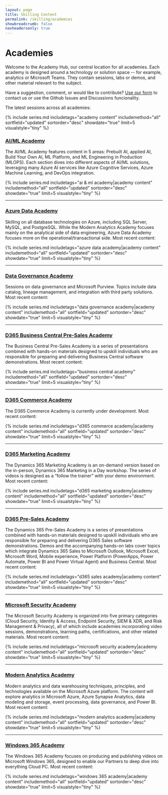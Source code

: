 ```yaml
---
layout: page
title: Skilling Content
permalink: /skilling/academies
showbreadcrumb: false
navheadersonly: true
---
```


# Academies

Welcome to the Academy Hub, our central location for all academies. Each academy is designed around a technology or solution space -- for example, analytics or Microsoft Teams. They contain sessions, labs or demos, and other material relevant to the subject.

Have a suggestion, comment, or would like to contribute? [Use our form](https://forms.office.com/r/GZwiMqB3Zg) to contact us or use the Github Issues and Discussions funcionality.

The latest sessions across all academies:

{% include series.md 
    includetags="academy content" includemethod="all" 
    sortfield="updated" sortorder="desc" showdate="true" limit=5 
    visualstyle="tiny"
%}


### [AI/ML Academy](/PartnerResources/skilling/ai-ml-academy)
The AI/ML Academy features content in 5 areas: Prebuilt AI, applied AI, Build Your Own AI, ML Platform, and ML Engineering in Production (MLOPS). Each section dives into different aspects of AI/ML solutions, leveraging many Azure AI services like Azure Cognitive Services, Azure Machine Learning, and DevOps integration.

{% include series.md 
    includetags="ai & ml academy|academy content" 
    includemethod="all" 
    sortfield="updated" sortorder="desc" showdate="true" limit=5 
    visualstyle="tiny"
%}

<hr/>

### [Azure Data Academy](/PartnerResources/skilling/azure-data-academy)
Skilling on all database technologies on Azure, including SQL Server, MySQL, and PostgreSQL. While the Modern Analytics Academy focuses mainly on the analytical side of data engineering, Azure Data Academy focuses more on the operational/transactional side. Most recent content:

{% include series.md 
    includetags="azure data academy|academy content" includemethod="all" 
    sortfield="updated" sortorder="desc" showdate="true" limit=5 
    visualstyle="tiny"
%}

<hr/>

### [Data Governance Academy](/PartnerResources/skilling/data-governance-academy)
Sessions on data governance and Microsoft Purview. Topics include data catalog, lineage management, and integration with third party solutions. Most recent content:

{% include series.md 
    includetags="data governance academy|academy content" includemethod="all" 
    sortfield="updated" sortorder="desc" showdate="true" limit=5 
    visualstyle="tiny"
%}

<hr/>

### [D365 Business Central Pre-Sales Academy](/PartnerResources/skilling/business-central-academy)
The Business Central Pre-Sales Academy is a series of presentations combined with hands-on materials designed to upskill individuals who are responsible for preparing and delivering Business Central software demonstrations. Most recent content:

{% include series.md 
    includetags="business central academy" includemethod="all" 
    sortfield="updated" sortorder="desc" showdate="true" limit=5 
    visualstyle="tiny"
%}

<hr/>

### [D365 Commerce Academy](/PartnerResources/skilling/d365-commerce-academy/)
The D365 Commerce Academy is currently under development. Most recent content:

{% include series.md 
    includetags="d365 commerce academy|academy content" 
    includemethod="all" 
    sortfield="updated" sortorder="desc" showdate="true" limit=5 
    visualstyle="tiny"
%}

<hr/>

### [D365 Marketing Academy](/PartnerResources/skilling/d365-marketing-academy)
The Dynamics 365 Marketing Academy is an on-demand version based on the in-person, Dynamics 365 Marketing in a Day workshop. The series of videos is designed as a “follow the trainer” with your demo environment. Most recent content:

{% include series.md 
    includetags="d365 marketing academy|academy content" 
    includemethod="all" 
    sortfield="updated" sortorder="desc" showdate="true" limit=5 
    visualstyle="tiny"
%}

<hr/>

### [D365 Pre-Sales Academy](/PartnerResources/skilling/d365-sales-academy)
The Dynamics 365 Pre-Sales Academy is a series of presentations combined with hands-on materials designed to upskill individuals who are responsible for preparing and delivering D365 Sales software demonstrations. Demos and the accompanying hands-on labs cover topics which integrate Dynamics 365 Sales to Microsoft Outlook, Microsoft Excel, Microsoft Word, Mobile experience, Power Platform (PowerApps, Power Automate, Power BI and Power Virtual Agent) and Business Central. Most recent content:

{% include series.md 
    includetags="d365 sales academy|academy content" includemethod="all" 
    sortfield="updated" sortorder="desc" showdate="true" limit=5 
    visualstyle="tiny"
%}

<hr/>

### [Microsoft Security Academy](/PartnerResources/skilling/microsoft-security-academy)
The Microsoft Security Academy is organized into five primary categories (Cloud Security, Identity & Access, Endpoint Security, SIEM & XDR, and Risk Management & Privacy), all of which include academies incorporating video sessions, demonstrations, learning paths, certifications, and other related materials. Most recent content:

{% include series.md 
    includetags="microsoft security academy|academy content" includemethod="all" 
    sortfield="updated" sortorder="desc" showdate="true" limit=5 
    visualstyle="tiny"
%}

<hr/>

### [Modern Analytics Academy](/PartnerResources/skilling/modern-analytics-academy)
Modern analytics and data warehousing techniques, principles, and technologies available on the Microsoft Azure platform. The content will explore analytics in Microsoft Azure, Azure Synapse Analytics, data modeling and storage, event processing, data governance, and Power BI. Most recent content:

{% include series.md 
    includetags="modern analytics academy|academy content" includemethod="all" 
    sortfield="updated" sortorder="desc" showdate="true" limit=5 
    visualstyle="tiny"
%}

<hr/>

### [Windows 365 Academy](/PartnerResources/skilling/windows-365-academy)
The Windows 365 Academy focuses on producing and publishing videos on Microsoft Windows 365, designed to enable our Partners to deep dive into everything Cloud PC. Most recent content:

{% include series.md 
    includetags="windows 365 academy|academy content" includemethod="all" 
    sortfield="updated" sortorder="desc" showdate="true" limit=5 
    visualstyle="tiny"
%}
